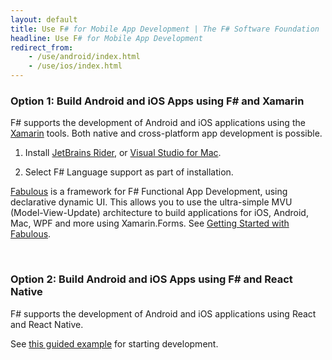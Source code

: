 ```yaml
---
layout: default
title: Use F# for Mobile App Development | The F# Software Foundation
headline: Use F# for Mobile App Development
redirect_from: 
    - /use/android/index.html
    - /use/ios/index.html
---
```


### Option 1: Build Android and iOS Apps using F# and Xamarin

F# supports the development of Android and iOS applications using the [Xamarin](https://dotnet.microsoft.com/apps/xamarin) tools.
Both native and cross-platform app development is possible.

1. Install [JetBrains Rider](https://www.jetbrains.com/rider/), or [Visual Studio for Mac](https://visualstudio.microsoft.com/vs/mac/). 

2. Select F# Language support as part of installation.

[Fabulous](https://fsprojects.github.io/Fabulous/) is a framework for F# Functional App Development, using declarative dynamic UI.
This allows you to use the ultra-simple MVU (Model-View-Update) architecture to build applications for iOS, Android, Mac, WPF and more using Xamarin.Forms. 
See [Getting Started with Fabulous](https://fsprojects.github.io/Fabulous/Fabulous.XamarinForms/index.html#getting-started).


<br />

### Option 2: Build Android and iOS Apps using F# and React Native

F# supports the development of Android and iOS applications using React and React Native.

See [this guided example](https://github.com/SAFE-Stack/SAFE-Nightwatch) for starting development.

<br />

